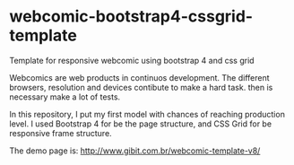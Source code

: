 # webcomic-bootstrap4-cssgrid-template
Template for responsive webcomic using bootstrap 4 and css grid 

Webcomics are web products in continuos development. The different browsers, resolution and devices contibute to make a hard task. then is necessary make a lot of tests. 

In this repository, I put my first model with chances of reaching production level. I used Bootstrap 4 for be the page structure, and CSS Grid for be responsive frame structure.

The demo page is:
http://www.gibit.com.br/webcomic-template-v8/
